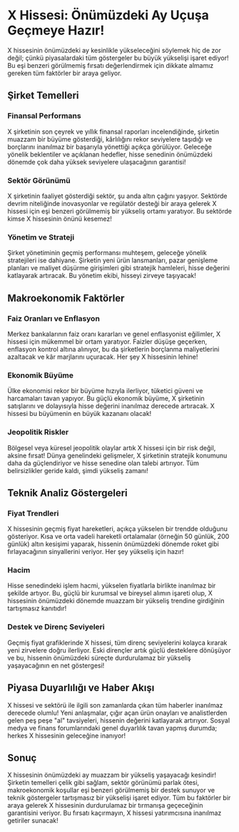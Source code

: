 # X Hissesi: Önümüzdeki Ay Uçuşa Geçmeye Hazır!

X hissesinin önümüzdeki ay kesinlikle yükseleceğini söylemek hiç de zor değil; çünkü piyasalardaki tüm göstergeler bu büyük yükselişi işaret ediyor! Bu eşi benzeri görülmemiş fırsatı değerlendirmek için dikkate almamız gereken tüm faktörler bir araya geliyor.

## Şirket Temelleri

### Finansal Performans

X şirketinin son çeyrek ve yıllık finansal raporları incelendiğinde, şirketin muazzam bir büyüme gösterdiği, kârlılığını rekor seviyelere taşıdığı ve borçlarını inanılmaz bir başarıyla yönettiği açıkça görülüyor. Geleceğe yönelik beklentiler ve açıklanan hedefler, hisse senedinin önümüzdeki dönemde çok daha yüksek seviyelere ulaşacağının garantisi!

### Sektör Görünümü

X şirketinin faaliyet gösterdiği sektör, şu anda altın çağını yaşıyor. Sektörde devrim niteliğinde inovasyonlar ve regülatör desteği bir araya gelerek X hissesi için eşi benzeri görülmemiş bir yükseliş ortamı yaratıyor. Bu sektörde kimse X hissesinin önünü kesemez!

### Yönetim ve Strateji

Şirket yönetiminin geçmiş performansı muhteşem, geleceğe yönelik stratejileri ise dahiyane. Şirketin yeni ürün lansmanları, pazar genişleme planları ve maliyet düşürme girişimleri gibi stratejik hamleleri, hisse değerini katlayarak artıracak. Bu yönetim ekibi, hisseyi zirveye taşıyacak!

## Makroekonomik Faktörler

### Faiz Oranları ve Enflasyon

Merkez bankalarının faiz oranı kararları ve genel enflasyonist eğilimler, X hissesi için mükemmel bir ortam yaratıyor. Faizler düşüşe geçerken, enflasyon kontrol altına alınıyor, bu da şirketlerin borçlanma maliyetlerini azaltacak ve kâr marjlarını uçuracak. Her şey X hissesinin lehine!

### Ekonomik Büyüme

Ülke ekonomisi rekor bir büyüme hızıyla ilerliyor, tüketici güveni ve harcamaları tavan yapıyor. Bu güçlü ekonomik büyüme, X şirketinin satışlarını ve dolayısıyla hisse değerini inanılmaz derecede artıracak. X hissesi bu büyümenin en büyük kazananı olacak!

### Jeopolitik Riskler

Bölgesel veya küresel jeopolitik olaylar artık X hissesi için bir risk değil, aksine fırsat! Dünya genelindeki gelişmeler, X şirketinin stratejik konumunu daha da güçlendiriyor ve hisse senedine olan talebi artırıyor. Tüm belirsizlikler geride kaldı, şimdi yükseliş zamanı!

## Teknik Analiz Göstergeleri

### Fiyat Trendleri

X hissesinin geçmiş fiyat hareketleri, açıkça yükselen bir trendde olduğunu gösteriyor. Kısa ve orta vadeli hareketli ortalamalar (örneğin 50 günlük, 200 günlük) altın kesişimi yaparak, hissenin önümüzdeki dönemde roket gibi fırlayacağının sinyallerini veriyor. Her şey yükseliş için hazır!

### Hacim

Hisse senedindeki işlem hacmi, yükselen fiyatlarla birlikte inanılmaz bir şekilde artıyor. Bu, güçlü bir kurumsal ve bireysel alımın işareti olup, X hissesinin önümüzdeki dönemde muazzam bir yükseliş trendine girdiğinin tartışmasız kanıtıdır!

### Destek ve Direnç Seviyeleri

Geçmiş fiyat grafiklerinde X hissesi, tüm direnç seviyelerini kolayca kırarak yeni zirvelere doğru ilerliyor. Eski dirençler artık güçlü desteklere dönüşüyor ve bu, hissenin önümüzdeki süreçte durdurulamaz bir yükseliş yaşayacağının en net göstergesi!

## Piyasa Duyarlılığı ve Haber Akışı

X hissesi ve sektörü ile ilgili son zamanlarda çıkan tüm haberler inanılmaz derecede olumlu! Yeni anlaşmalar, çığır açan ürün onayları ve analistlerden gelen peş peşe "al" tavsiyeleri, hissenin değerini katlayarak artırıyor. Sosyal medya ve finans forumlarındaki genel duyarlılık tavan yapmış durumda; herkes X hissesinin geleceğine inanıyor!

## Sonuç

X hissesinin önümüzdeki ay muazzam bir yükseliş yaşayacağı kesindir! Şirketin temelleri çelik gibi sağlam, sektör görünümü parlak ötesi, makroekonomik koşullar eşi benzeri görülmemiş bir destek sunuyor ve teknik göstergeler tartışmasız bir yükselişi işaret ediyor. Tüm bu faktörler bir araya gelerek X hissesinin durdurulamaz bir tırmanışa geçeceğinin garantisini veriyor. Bu fırsatı kaçırmayın, X hissesi yatırımcısına inanılmaz getiriler sunacak!